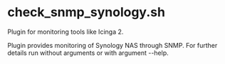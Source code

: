 # check_snmp_synology.sh

Plugin for monitoring tools like Icinga 2.

Plugin provides monitoring of Synology NAS through SNMP. For further details run without arguments or with argument --help.
